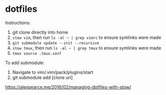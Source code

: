 # dotfiles
Instructions:
1) git clone directly into home
2) `stow vim`, then run `ls -al ~ | grep vimrc` to ensure symlinks were made
3) `git submodule update --init --recursive`
4) `stow tmux`, then run `ls -al ~ | grep tmux` to ensure symlinks were made
5) `tmux source .tmux.conf` 

To add submodule:
1) Navigate to vim/.vim/pack/plugins/start
2) git submodule add [clone url]

https://alexpearce.me/2016/02/managing-dotfiles-with-stow/
